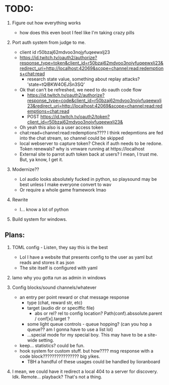 # TODO:

1. Figure out how everything works
	- how does this even boot I feel like I'm taking crazy pills
1. Port auth system from judge to me.
	- client id r50bzaj62mdvoo3nojyfuqeewxlj23
	- https://id.twitch.tv/oauth2/authorize?response_type=token&client_id=r50bzaj62mdvoo3nojyfuqeewxlj23&redirect_uri=http://localhost:42069&scope=channel:read:redemptions+chat:read
		- research state value, something about replay attacks? 'state=tQlBKW4OEJSn3SQ'
	- Ok that can't be refreshed, we need to do oauth code flow
		- https://id.twitch.tv/oauth2/authorize?response_type=code&client_id=r50bzaj62mdvoo3nojyfuqeewxlj23&redirect_uri=http://localhost:42069&scope=channel:read:redemptions+chat:read
		- POST https://id.twitch.tv/oauth2/token?client_id=r50bzaj62mdvoo3nojyfuqeewxlj23&
	- Oh yeah this also is a user access token
	- chat:read+channel:read:redemptions???? I think redepmtions are fed into the chat stream, so channel could be skipped
	- local webserver to capture token? Check if auth needs to be redone. Token renewals? why is vmware running at https://localhost
	- External site to parrot auth token back at users? I mean, I trust me. But, ya know, I get it.
1. Modernize??
	- Lol audio looks absolutely fucked in python, so playsound may be best unless I make everyone convert to wav
	- Or require a whole game framework lmao
1. Rewrite
	- I... know a lot of python

1. Build system for windows.


## Plans:
1. TOML config - Listen, they say this is the best
	- Lol I have a website that presents config to the user as yaml but reads and stores it as json
	- The site itself is configured with yaml

1. lamo why you gotta run as admin in windows

1. Config blocks/sound channels/whatever
	- an entry per point reward or chat message response
		- type (chat, reward str, etc)
		- target (audio dir or speciffic file)
			- abs or rel? rel to config location? Path(conf).abssolute.parent / conf[x].target ?
		- some light queue controls - queue hopping? (can you hop a queue?? am I gonna have to use a list lol)
		- ...special mode for my special boy. This may have to be a site-wide setting.
	- keep... statistics? could be fun.
	- hook system for custom stuff. but how???? msg response with a code block???????????????? big yikes.
		- TBH a handful of these usages could be handled by lioranboard

1. I mean, we could have it redirect a local 404 to a server for discovery. Idk. Remote... playback? That's not a thing.



